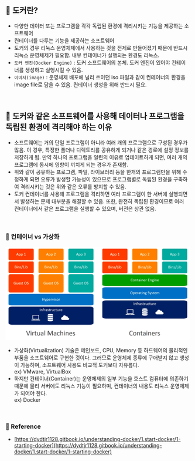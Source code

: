 
## 📍 도커란?
- 다양한 데이터 또는 프로그램을 각각 독립된 환경에 격리시키는 기능을 제공하는 소프트웨어
- 컨테이너를 다루는 기능을 제공하는 소프트웨어
- 도커의 경우 리눅스 운영체제에서 사용하는 것을 전제로 만들어졌기 때문에 반드시 리눅스 운영체제가 필요함. 내부 컨테이너가 실행되는 환경도 리눅스.
- `도커 엔진(Docker Engine)` : 도커 소프트웨어의 본체. 도커 엔진이 있어야 컨테이너를 생성하고 실행시킬 수 있음.
- `이미지(image)` : 운영체제 배포에 널리 쓰이던 iso 파일과 같이 컨테이너의 환경을 image file로 담을 수 있음. 컨테이너 생성을 위해 반드시 필요.

<br>

## 📍 도커와 같은 소프트웨어를 사용해 데이터나 프로그램을 독립된 환경에 격리해야 하는 이유 
- 소프트웨어는 거의 단일 프로그램이 아니라 여러 개의 프로그램으로 구성된 경우가 많음. 이 경우, 특정한 폴더나 디렉토리를 공유하게 되거나 같은 경로에 설정 정보를 저장하게 됨.
  만약 하나의 프로그램을 일련의 이유로 업데이트하게 되면, 여러 개의 프로그램에 동시에 영향이 끼치게 되는 경우가 존재함.
- 위와 같이 공유하는 프로그램, 파일, 라이브러리 등을 한개의 프로그램만을 위해 수정하게 되면 오류가 발생할 가능성이 있으므로
  프로그램별로 독립된 환경을 구축하여 격리시키는 것은 위와 같은 오류를 방지할 수 있음.
- 도커 컨테이너를 사용해 프로그램을 격리하면 여러 프로그램이 한 서버에 실행되면서 발생하는 문제 대부분을 해결할 수 있음.
  또한, 완전히 독립된 환경이므로 여러 컨테이너에서 같은 프로그램을 실행할 수 있으며, 버전은 상관 없음.

<br>

### 📍 컨테이너 vs 가상화

![container_vs_virtualization.png](image/container_vs_virtualization.png)

- 가상화(Virtualization) 기술은 메인보드, CPU, Memory 등 하드웨어의 물리적인 부품을 소프트웨어로 구현한 것이다. 
  그러므로 운영체제 종류에 구애받지 않고 생성이 가능하며, 소프트웨어 사용도 비교적 도커보다 자유롭다.    
  ex) VMware, VirtualBox
- 하지만 컨테이너(Container)는 운영체제의 일부 기능을 호스트 컴퓨터에 의존하기 때문에 물리 서버에도 리눅스 기능이 필요하며, 컨테이너의 내용도 리눅스 운영체제가 되어야 한다.   
  ex) Docker

<br>

### 💎 Reference
- [https://dydtjr1128.gitbook.io/understanding-docker/1.start-docker/1-starting-docker](https://dydtjr1128.gitbook.io/understanding-docker/1.start-docker/1-starting-docker)
